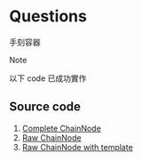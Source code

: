 # Questions

手刻容器

> [!NOTE]
> 以下 code 已成功實作

## Source code

1. [Complete ChainNode](./hw9.cpp)
2. [Raw ChainNode](./hw9_chainnode.cpp)
3. [Raw ChainNode with template](./hw9_chainnode_template.cpp)
